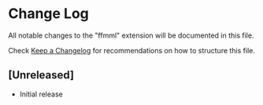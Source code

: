 # Change Log

All notable changes to the "ffmml" extension will be documented in this file.

Check [Keep a Changelog](http://keepachangelog.com/) for recommendations on how to structure this file.

## [Unreleased]

- Initial release